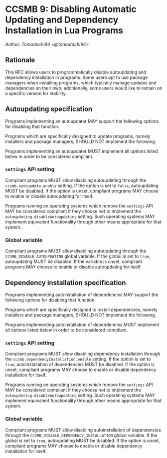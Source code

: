 # CCSMB 9: Disabling Automatic Updating and Dependency Installation in Lua Programs

*Author: Tomodachi94 <@tomodachi94>*

## Rationale
This RFC allows users to programmatically disable autoupdating and dependency installation in programs.
Some users opt to use package managers when installing programs, which typically manage updates and dependencies on their own; additionally, some users would like to remain on a specific version for stability.

## Autoupdating specification
Programs implementing an autoupdater MAY support the following options for disabling that function.

Programs which are specifically designed to update programs, namely installers and package managers, SHOULD NOT implement the following.

Programs implementing an autoupdater MUST implement all options listed below in order to be considered compliant.

### `settings` API setting
Compliant programs MUST allow disabling autoupdating through the `ccsmb.autoupdate.enable` setting. If the option is set to `false`, autoupdating MUST be disabled. If the option is unset, compliant programs MAY choose to enable or disable autoupdating for itself.

Programs running on operating systems which remove the `settings` API MAY be considered compliant if they choose not to implement the `autoupdating.disableAutoupdating` setting. Such operating systems MAY implement equivalent functionality through other means appropriate for that system.

### Global variable

Compliant programs MUST allow disabling autoupdating through the `CCSMB_DISABLE_AUTOUPDATING` global variable. If the global is set to `true`, autoupdating MUST be disabled. If the variable is unset, compliant programs MAY choose to enable or disable autoupdating for itself.

## Dependency installation specification
Programs implementing autoinstallation of dependencies MAY support the following options for disabling that function.

Programs which are specifically designed to install dependencies, namely installers and package managers, SHOULD NOT implement the following.

Programs implementing autoinstallation of dependencies MUST implement all options listed below in order to be considered compliant.

### `settings` API setting
Compliant programs MUST allow disabling dependency installation through the `ccsmb.dependencyInstallation.enable` setting. If the option is set to `true`, autoinstallation of dependencies MUST be disabled. If the option is unset, compliant programs MAY choose to enable or disable dependency installation for itself.

Programs running on operating systems which remove the `settings` API MAY be considered compliant if they choose not to implement the `autoupdating.disableAutoupdating` setting. Such operating systems MAY implement equivalent functionality through other means appropriate for that system.

### Global variable

Compliant programs MUST allow disabling autoinstallation of dependencies through the `CCSMB_DISABLE_DEPENDENCY_INSTALLATION` global variable. If the global is set to `true`, autoupdating MUST be disabled. If the option is unset, compliant programs MAY choose to enable or disable dependency installation for itself.
